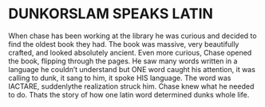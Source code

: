 # DUNKORSLAM SPEAKS LATIN

When chase has been working at the library he was curious and decided to find the oldest book they had. The book was massive, very beautifully crafted, and looked absolutely ancient. Even more curious, Chase opened the book, flipping through the pages. He saw many words written in a language he couldn’t understand but ONE word caught his attention, it was calling to dunk, it sang to him, it spoke HIS language. The word was IACTARE, suddenlythe realization struck him. Chase knew what he needed to do. Thats the story of how one latin word determined dunks whole life.

